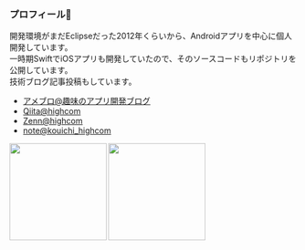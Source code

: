 ### プロフィール🌈

開発環境がまだEclipseだった2012年くらいから、Androidアプリを中心に個人開発しています。<br>
一時期SwiftでiOSアプリも開発していたので、そのソースコードもリポジトリを公開しています。<br>
技術ブログ記事投稿もしています。<br>
- [アメブロ@趣味のアプリ開発ブログ](https://ameblo.jp/highcommunicate/)<br>
- [Qiita@highcom](https://qiita.com/highcom)<br>
- [Zenn@highcom](https://zenn.dev/highcom)<br>
- [note@kouichi_highcom](https://note.com/kouichi_highcom)<br>

<a href="https://github.com/tocoteron">
  <img align="left" height="170px" src="https://github-readme-stats.vercel.app/api?username=highcom&count_private=true&show_icons=true" />
</a>
<a href="https://github.com/tocoteron">
  <img align="left" height="170px" src="https://github-readme-stats.vercel.app/api/top-langs/?username=highcom&layout=compact" />
</a>

<!--
**highcom/highcom** is a ✨ _special_ ✨ repository because its `README.md` (this file) appears on your GitHub profile.

Here are some ideas to get you started:

- 🔭 I’m currently working on ...
- 🌱 I’m currently learning ...
- 👯 I’m looking to collaborate on ...
- 🤔 I’m looking for help with ...
- 💬 Ask me about ...
- 📫 How to reach me: ...
- 😄 Pronouns: ...
- ⚡ Fun fact: ...
-->
